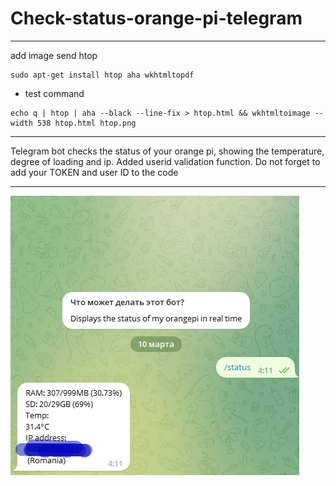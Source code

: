 # Check-status-orange-pi-telegram
***
add image send htop 

```
sudo apt-get install htop aha wkhtmltopdf
```
- test command

```
echo q | htop | aha --black --line-fix > htop.html && wkhtmltoimage --width 538 htop.html htop.png 
```

***
Telegram bot checks the status of your orange pi, showing the temperature, degree of loading and ip. Added userid validation function.
Do not forget to add your TOKEN and user ID to the code
***
![check status orange pi use telegram  ](status.jpg "check status orange pi use telegram")
